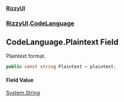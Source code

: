 #### [RizzyUI](index 'index')
### [RizzyUI](RizzyUI 'RizzyUI').[CodeLanguage](RizzyUI.CodeLanguage 'RizzyUI.CodeLanguage')

## CodeLanguage.Plaintext Field

Plaintext format.

```csharp
public const string Plaintext = plaintext;
```

#### Field Value
[System.String](https://docs.microsoft.com/en-us/dotnet/api/System.String 'System.String')